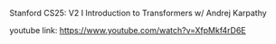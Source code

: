 Stanford CS25: V2 I Introduction to Transformers w/ Andrej Karpathy

youtube link: https://www.youtube.com/watch?v=XfpMkf4rD6E
